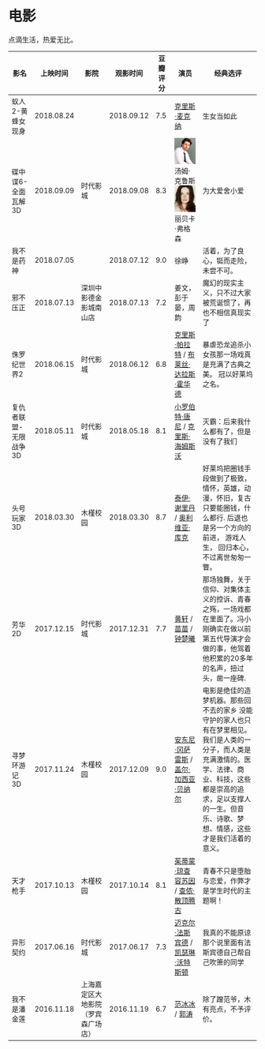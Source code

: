 # 电影

点滴生活，热爱无比。

| 影名                  | 上映时间   | 影院                               | 观影时间   | 豆瓣评分 | 演员                                                         | 经典选评                                                     |
| --------------------- | ---------- | ---------------------------------- | ---------- | -------- | ------------------------------------------------------------ | ------------------------------------------------------------ |
| 蚁人2-黄蜂女现身      | 2018.08.24 |                                    | 2018.09.12 | 7.5      | [克里斯·麦克纳](https://movie.douban.com/celebrity/1331505/) | 生女当如此                                                   |
| 碟中谍6-全面瓦解3D    | 2018.09.09 | 时代影城                           | 2018.09.08 | 8.3      | ![img](eac4b74543a98226e4b3d46d8082b9014a90eb0e.jpg)汤姆·克鲁斯<br>![img](64380cd7912397dd44962e3c5a82b2b7d0a2871f-20180909231944370.jpg)丽贝卡·弗格森 | 为大爱舍小爱                                                 |
| 我不是药神            | 2018.07.05 |                                    | 2018.07.12 | 9.0      | 徐峥                                                         | 活着，为了良心，铤而走险，未尝不可。                         |
| 邪不压正              | 2018.07.13 | 深圳中影德金影城南山店             | 2018.07.13 | 7.2      | 姜文，彭于晏，周韵                                           | 魔幻的现实主义，只不过大家被荒诞惯了，再也不相信真现实了     |
| 侏罗纪世界2           | 2018.06.15 | 时代影城                           | 2018.06.12 | 6.8      | [克里斯·帕拉特](https://movie.douban.com/celebrity/1017967/) / [布莱丝·达拉斯·霍华德](https://movie.douban.com/celebrity/1027772/) | 暴虐恐龙追杀小女孩那一场戏真是充满了古典之美。 冠以好莱坞之名。 |
| 复仇者联盟-无限战争3D | 2018.05.11 | 时代影城                           | 2018.05.18 | 8.1      | [小罗伯特·唐尼](https://movie.douban.com/celebrity/1016681/) / [克里斯·海姆斯沃](https://movie.douban.com/celebrity/1021959/) | 灭霸：后来我什么都有了，但是没有了我们                       |
| 头号玩家3D            | 2018.03.30 | 木槿校园                           | 2018.03.30 | 8.7      | [泰伊·谢里丹](https://movie.douban.com/celebrity/1328390/) / [奥利维亚·库克](https://movie.douban.com/celebrity/1327806/) | 好莱坞把圈钱手段做到了极致，情怀，英雄，动漫，怀旧，复古只要能圈钱，什么都行. 后退也是另一个方向的前进， 游戏人生， 回归本心， 不过离世匆匆一瞥。 |
| 芳华2D                | 2017.12.15 | 时代影城                           | 2017.12.31 | 7.7      | [黄轩](https://movie.douban.com/celebrity/1276105/) / [苗苗](https://movie.douban.com/celebrity/1366978/) / [钟楚曦](https://movie.douban.com/celebrity/1357009/) | 那场独舞，关于信仰、对集体主义的控诉、青春之殇，一场戏都在里面了。冯小刚确实在做以前第五代导演才会做的事，他驾着他积累的20多年的名声，扭过头，凿一座碑. |
| 寻梦环游记3D          | 2017.11.24 | 木槿校园                           | 2017.12.09 | 9.0      | [安东尼·冈萨雷斯](https://movie.douban.com/celebrity/1370411/) / [盖尔·加西亚·贝纳尔](https://movie.douban.com/celebrity/1041009/) | 电影是绝佳的造梦机器。那些回不去的家乡 没能守护的家人也只有在梦里相见。<br>我们是人类的一分子，而人类是充满激情的。医学、法律、商业、科技，这些都是崇高的追求，足以支撑人的一生。但音乐、诗歌、梦想、情感，这些才是我们活着的意义。 |
| 天才枪手              | 2017.10.13 | 木槿校园                           | 2017.10.14 | 8.1      | [茱蒂蒙·琼查容苏因](https://movie.douban.com/celebrity/1378772/) / [查侬·散顶腾古](https://movie.douban.com/celebrity/1366471/) | 青春不只是堕胎与恋爱，作弊才是学生时代的主题啊！             |
| 异形契约              | 2017.06.16 | 时代影城                           | 2017.06.17 | 7.3      | [迈克尔·法斯宾德](https://movie.douban.com/celebrity/1000010/) / [凯瑟琳·沃特斯顿](https://movie.douban.com/celebrity/1316589/) | 我真的不能原谅那个说里面有法斯宾德自己帮自己吹箫的同学       |
| 我不是潘金莲          | 2016.11.18 | 上海嘉定区大地影院（罗宾森广场店） | 2016.11.19 | 6.7      | [范冰冰](https://movie.douban.com/celebrity/1050059/) / [郭涛](https://movie.douban.com/celebrity/1274274/) | 除了蹭范爷，木有亮点，不予评价。                             |

